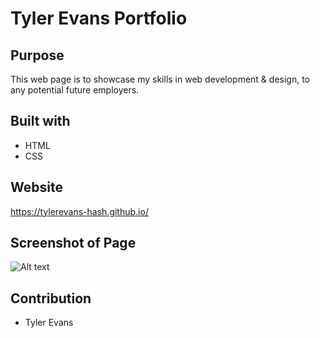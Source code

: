 # Tyler Evans Portfolio

## Purpose
This web page is to showcase my skills in web development & design, to any potential future employers.

## Built with
* HTML
* CSS

## Website
https://tylerevans-hash.github.io/

## Screenshot of Page
![Alt text](main/assets/images/tylerevans-portfolio.png?raw=true "Portfolio Screenshot")

## Contribution
* Tyler Evans
